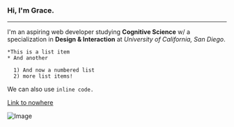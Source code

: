 ### Hi, I'm Grace. ###   
---
I'm an aspiring web developer studying **Cognitive Science** w/ a specialization in **Design & Interaction** at *University of California, San Diego*.

```
*This is a list item
* And another

  1) And now a numbered list
  2) more list items!
```
We can also use `inline code.`

[Link to nowhere](http://a.com)

![Image](http://url/a.png)

